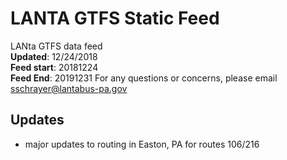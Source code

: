 # LANTA GTFS Static Feed
LANta GTFS data feed  
**Updated**: 12/24/2018  
**Feed start**: 20181224  
**Feed End**: 20191231
For any questions or concerns, please email sschrayer@lantabus-pa.gov
## Updates 
- major updates to routing in Easton, PA for routes 106/216